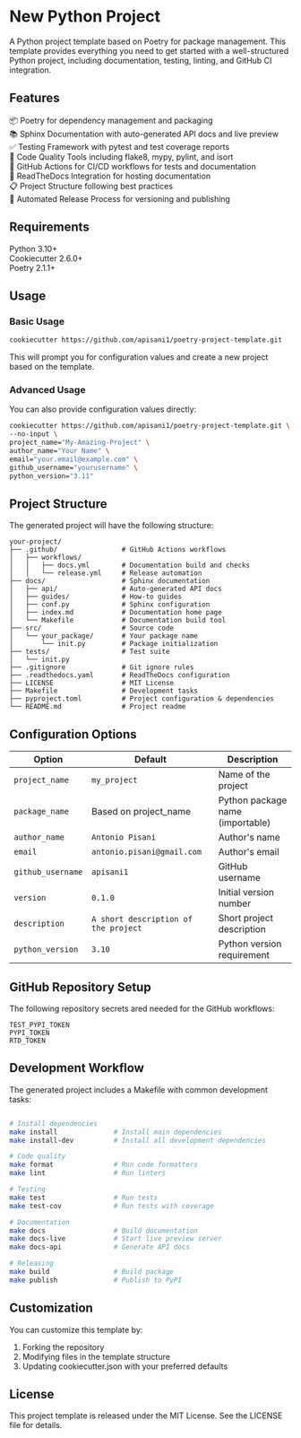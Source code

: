 # New Python Project 
A Python project template based on Poetry for package management. This template provides everything you need to get started with a well-structured Python project, including documentation, testing, linting, and GitHub CI integration.

## Features

📦 Poetry for dependency management and packaging   
📚 Sphinx Documentation with auto-generated API docs and live preview   
✅ Testing Framework with pytest and test coverage reports   
🧹 Code Quality Tools including flake8, mypy, pylint, and isort   
🔄 GitHub Actions for CI/CD workflows for tests and documentation   
📝 ReadTheDocs Integration for hosting documentation   
📋 Project Structure following best practices   
🚀 Automated Release Process for versioning and publishing   

## Requirements

Python 3.10+   
Cookiecutter 2.6.0+     
Poetry 2.1.1+   

## Usage

### Basic Usage

```bash
cookiecutter https://github.com/apisani1/poetry-project-template.git
```

This will prompt you for configuration values and create a new project based on the template.

### Advanced Usage

You can also provide configuration values directly:
```bash
cookiecutter https://github.com/apisani1/poetry-project-template.git \
--no-input \
project_name="My-Amazing-Project" \
author_name="Your Name" \
email="your.email@example.com" \
github_username="yourusername" \
python_version="3.11"
```

## Project Structure

The generated project will have the following structure:

```
your-project/
├── .github/                # GitHub Actions workflows
│   ├── workflows/
│   │   ├── docs.yml        # Documentation build and checks
│   │   └── release.yml     # Release automation
├── docs/                   # Sphinx documentation
│   ├── api/                # Auto-generated API docs
│   ├── guides/             # How-to guides
│   ├── conf.py             # Sphinx configuration
│   ├── index.md            # Documentation home page
│   └── Makefile            # Documentation build tool
├── src/                    # Source code
│   └── your_package/       # Your package name
│       └── init.py         # Package initialization
├── tests/                  # Test suite
│   └── init.py
├── .gitignore              # Git ignore rules
├── .readthedocs.yaml       # ReadTheDocs configuration
├── LICENSE                 # MIT License
├── Makefile                # Development tasks
├── pyproject.toml          # Project configuration & dependencies
└── README.md               # Project readme
```

## Configuration Options

| Option | Default | Description |
|--------|---------|-------------|
| `project_name` | `my_project` | Name of the project |
| `package_name` | Based on project_name | Python package name (importable) |
| `author_name` | `Antonio Pisani` | Author's name |
| `email` | `antonio.pisani@gmail.com` | Author's email |
| `github_username` | `apisani1` | GitHub username |
| `version` | `0.1.0` | Initial version number |
| `description` | `A short description of the project` | Short project description |
| `python_version` | `3.10` | Python version requirement |

## GitHub Repository Setup

The following repository secrets ared needed for the GitHub workflows: 

```
TEST_PYPI_TOKEN
PYPI_TOKEN
RTD_TOKEN
```

## Development Workflow

The generated project includes a Makefile with common development tasks:

```bash

# Install dependencies
make install              # Install main dependencies
make install-dev          # Install all development dependencies

# Code quality
make format               # Run code formatters
make lint                 # Run linters

# Testing
make test                 # Run tests
make test-cov             # Run tests with coverage

# Documentation
make docs                 # Build documentation
make docs-live            # Start live preview server
make docs-api             # Generate API docs

# Releasing
make build                # Build package
make publish              # Publish to PyPI
```

## Customization
You can customize this template by:

1. Forking the repository   
2. Modifying files in the template structure   
3. Updating cookiecutter.json with your preferred defaults 

## License
This project template is released under the MIT License. See the LICENSE file for details.
